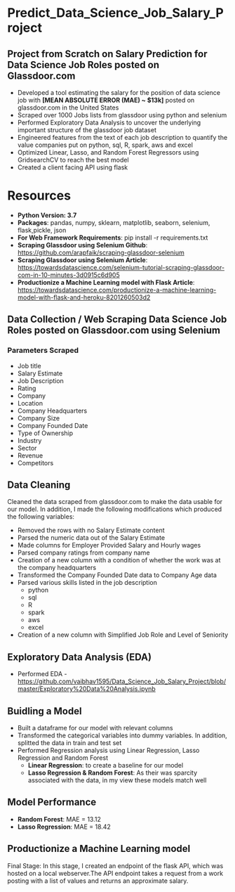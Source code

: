 # Predict_Data_Science_Job_Salary_Project 

## Project from Scratch on Salary Prediction for Data Science Job Roles posted on Glassdoor.com

- Developed a tool estimating the salary for the position of data science job with **[MEAN ABSOLUTE ERROR (MAE) ~ $13k]** posted on glassdoor.com in the United States
- Scraped over 1000 Jobs lists from glassdoor using python and selenium
- Performed Exploratory Data Analysis to uncover the underlying important structure of the glassdoor job dataset
- Engineered features from the text of each job description to quantify the value companies put on python, sql, R, spark, aws and excel
- Optimized Linear, Lasso, and Random Forest Regressors using GridsearchCV to reach the best model
- Created a client facing API using flask

# Resources 

- **Python Version: 3.7**
- **Packages**: pandas, numpy, sklearn, matplotlib, seaborn, selenium, flask,pickle, json
- **For Web Framework Requirements**: pip install -r requirements.txt
- **Scraping Glassdoor using Selenium Github**: https://github.com/arapfaik/scraping-glassdoor-selenium
- **Scraping Glassdoor using Selenium Article**: https://towardsdatascience.com/selenium-tutorial-scraping-glassdoor-com-in-10-minutes-3d0915c6d905
- **Productionize a Machine Learning model with Flask Article**: https://towardsdatascience.com/productionize-a-machine-learning-model-with-flask-and-heroku-8201260503d2

## Data Collection / Web Scraping Data Science Job Roles posted on Glassdoor.com using Selenium
### Parameters Scraped
- Job title
- Salary Estimate
- Job Description
- Rating
- Company
- Location
- Company Headquarters
- Company Size
- Company Founded Date
- Type of Ownership
- Industry
- Sector
- Revenue
- Competitors

## Data Cleaning

Cleaned the data scraped from glassdoor.com to make the data usable for our model. In addition, I made the following modifications which produced the following variables:

- Removed the rows with no Salary Estimate content
- Parsed the numeric data out of the Salary Estimate
- Made columns for Employer Provided Salary and Hourly wages
- Parsed company ratings from company name
- Creation of a new column with a condition of whether the work was at the company headquarters
- Transformed the Company Founded Date data to Company Age data
- Parsed various skills listed in the job description
  - python
  - sql
  - R
  - spark
  - aws
  - excel
- Creation of a new column with Simplified Job Role and Level of Seniority

## Exploratory Data Analysis (EDA)
- Performed EDA - https://github.com/vaibhav1595/Data_Science_Job_Salary_Project/blob/master/Exploratory%20Data%20Analysis.ipynb

## Buidling a Model
- Built a dataframe for our model with relevant columns 
- Transformed the categorical variables into dummy variables. In addition, splitted the data in train and test set
- Performed Regression analysis using Linear Regression, Lasso Regression and Random Forest
  - **Linear Regression**: to create a baseline for our model
  - **Lasso Regression & Random Forest**: As their was sparcity associated with the data, in my view these models match well
  
## Model Performance
- **Random Forest**: MAE = 13.12
- **Lasso Regression**: MAE = 18.42

## Productionize a Machine Learning model
Final Stage: In this stage, I created an endpoint of the flask API, which was hosted on a local webserver.The API endpoint takes a request from a work posting with a list of values and returns an approximate salary.
